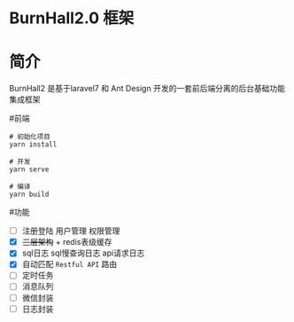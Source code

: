 BurnHall2.0 框架
========================
# 简介
BurnHall2 是基于laravel7 和 Ant Design 开发的一套前后端分离的后台基础功能集成框架

#前端
```
# 初始化项目
yarn install

# 开发
yarn serve

# 编译
yarn build
```

#功能  
-[ ] 注册登陆 用户管理 权限管理  
-[x] ~~三层架构~~ + redis表级缓存   
-[x] sql日志 sql慢查询日志 api请求日志
-[x] 自动匹配 `Restful API` 路由
-[ ] 定时任务  
-[ ] 消息队列  
-[ ] 微信封装  
-[ ] 日志封装  
